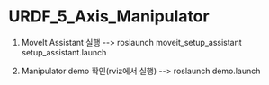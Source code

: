 # URDF_5_Axis_Manipulator

1) MoveIt Assistant 실행
--> roslaunch moveit_setup_assistant setup_assistant.launch

2) Manipulator demo 확인(rviz에서 실행)
--> roslaunch <file name> <package name> demo.launch
